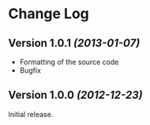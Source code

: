 Change Log
==========


Version 1.0.1 *(2013-01-07)*
----------------------------

 * Formatting of the source code
 * Bugfix


Version 1.0.0 *(2012-12-23)*
--------------------------

Initial release.
